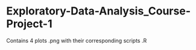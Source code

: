 # Exploratory-Data-Analysis_Course-Project-1

Contains 4 plots .png with their corresponding scripts .R
